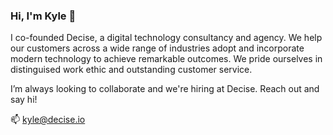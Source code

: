 ### Hi, I'm Kyle 👋

<!--
**kylepott/kylepott** is a ✨ _special_ ✨ repository because its `README.md` (this file) appears on your GitHub profile.

Here are some ideas to get you started:
-->

I co-founded Decise, a digital technology consultancy and agency. We help our customers across a wide range of industries adopt and incorporate modern technology to achieve remarkable outcomes. We pride ourselves in distinguised work ethic and outstanding customer service.

I’m always looking to collaborate and we're hiring at Decise. Reach out and say hi!

📫 kyle@decise.io
